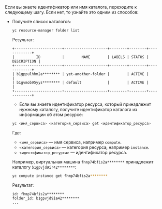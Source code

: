 Если вы знаете идентификатор или имя каталога, переходите к следующему шагу. Если нет, то узнайте это одним из способов:

* Получите список каталогов:
  ```bash
  yc resource-manager folder list
  ```

  Результат:

  ```text
  +----------------------+--------------------+--------+--------+-------------+
  |          ID          |        NAME        | LABELS | STATUS | DESCRIPTION |
  +----------------------+--------------------+--------+--------+-------------+
  | b1gppulhhm2a******** | yet-another-folder |        | ACTIVE |             |
  | b1gvmob95yys******** | default            |        | ACTIVE |             |
  +----------------------+--------------------+--------+--------+-------------+
  ```

  * Если вы знаете идентификатор ресурса, который принадлежит нужному каталогу, получите идентификатор каталога из информации об этом ресурсе:

  ```bash
  yc <имя_сервиса> <категория_сервиса> get <идентификатор_ресурса>
  ```

  Где:
  * `<имя_сервиса>` — имя сервиса, например `compute`.
  * `<категория_сервиса>` — категория ресурса, например `instance`.
  * `<идентификатор_ресурса>` — идентификатор ресурса.

  Например, виртуальная машина `fhmp74bfis2a********` принадлежит каталогу `b1gpvjd9ir42********`:

  ```bash
  yc compute instance get fhmp74bfis2a********
  ```

  Результат:

  ```text
  id: fhmp74bfis2a********
  folder_id: b1gpvjd9ia42********
  ...
  ```